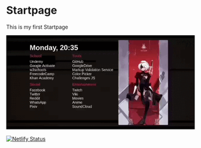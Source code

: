 # Startpage
This is my first Startpage

![startpage](startpage.gif)

[![Netlify Status](https://api.netlify.com/api/v1/badges/63040c42-094f-4de2-95a6-18ba2c21aa4f/deploy-status)](https://app.netlify.com/sites/pod042/deploys)
